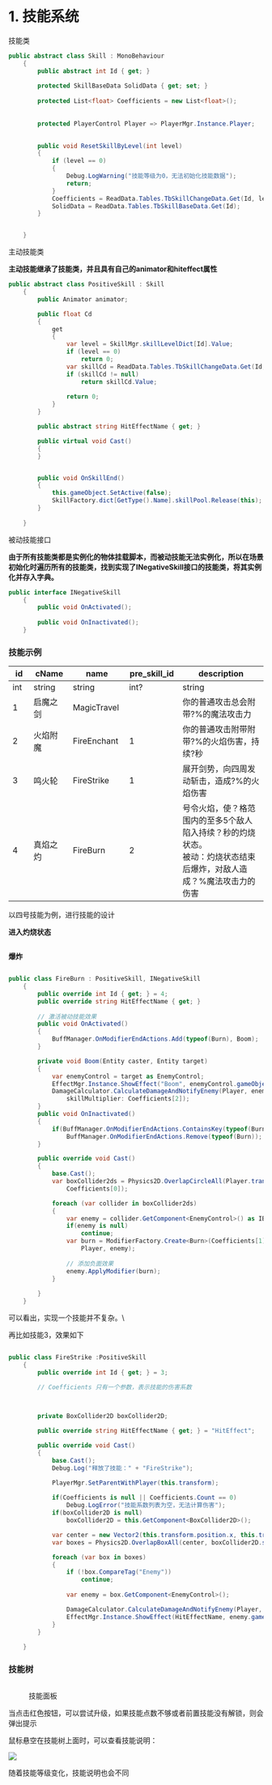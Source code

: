 # 1. 技能系统

技能类

```csharp
public abstract class Skill : MonoBehaviour 
    {
        public abstract int Id { get; }
        
        protected SkillBaseData SolidData { get; set; }
        
        protected List<float> Coefficients = new List<float>();
        
        
        protected PlayerControl Player => PlayerMgr.Instance.Player;
        

        public void ResetSkillByLevel(int level)
        {
            if (level == 0)
            {
                Debug.LogWarning("技能等级为0，无法初始化技能数据");
                return;
            }
            Coefficients = ReadData.Tables.TbSkillChangeData.Get(Id, level).SkillCoefficient;
            SolidData = ReadData.Tables.TbSkillBaseData.Get(Id);
        }


    }
```

主动技能类

**主动技能继承了技能类，并且具有自己的animator和hiteffect属性**

```csharp
public abstract class PositiveSkill : Skill
    {
        public Animator animator;

        public float Cd
        {
            get
            {
                var level = SkillMgr.skillLevelDict[Id].Value;
                if (level == 0)
                    return 0;
                var skillCd = ReadData.Tables.TbSkillChangeData.Get(Id, SkillMgr.skillLevelDict[Id]).SkillCd;
                if (skillCd != null)
                    return skillCd.Value;
                
                return 0;
            }
        }

        public abstract string HitEffectName { get; }

        public virtual void Cast()
        {
        }


        public void OnSkillEnd()
        {
            this.gameObject.SetActive(false);
            SkillFactory.dict[GetType().Name].skillPool.Release(this);
        }
        
    }
```

被动技能接口

**由于所有技能类都是实例化的物体挂载脚本，而被动技能无法实例化，所以在场景初始化时遍历所有的技能类，找到实现了INegativeSkill接口的技能类，将其实例化并存入字典。**

```csharp
public interface INegativeSkill
    {
        public void OnActivated();
        
        public void OnInactivated();
    }
```



### 技能示例

<table><thead><tr><th width="54">id</th><th width="88">cName</th><th width="112">name</th><th width="99">pre_skill_id</th><th width="406">description</th></tr></thead><tbody><tr><td>int</td><td>string</td><td>string</td><td>int?</td><td>string</td></tr><tr><td>1</td><td>启魔之剑</td><td>MagicTravel</td><td>　</td><td>你的普通攻击总会附带?%的魔法攻击力</td></tr><tr><td>2</td><td>火焰附魔</td><td>FireEnchant</td><td>1</td><td>你的普通攻击附带附带?%的火焰伤害，持续?秒</td></tr><tr><td>3</td><td>鸣火轮</td><td>FireStrike</td><td>1</td><td>展开剑势，向四周发动斩击，造成?%的火焰伤害</td></tr><tr><td>4</td><td>真焰之灼</td><td>FireBurn</td><td>2</td><td>号令火焰，使？格范围内的至多5个敌人陷入持续？秒的灼烧状态。<br>被动：灼烧状态结束后爆炸，对敌人造成？%魔法攻击力的伤害</td></tr></tbody></table>

以四号技能为例，进行技能的设计

**进入灼烧状态**

<figure><img src="../.gitbook/assets/image (2) (1) (1) (1).png" alt=""><figcaption></figcaption></figure>

**爆炸**

<figure><img src="../.gitbook/assets/image (1) (1) (1) (1) (1).png" alt=""><figcaption></figcaption></figure>

```csharp
public class FireBurn : PositiveSkill, INegativeSkill
    {
        public override int Id { get; } = 4;
        public override string HitEffectName { get; }
        
        // 激活被动技能效果
        public void OnActivated()
        {
            BuffManager.OnModifierEndActions.Add(typeof(Burn), Boom);
        }

        private void Boom(Entity caster, Entity target)
        {
            var enemyControl = target as EnemyControl;
            EffectMgr.Instance.ShowEffect("Boom", enemyControl.gameObject);
            DamageCalculator.CalculateDamageAndNotifyEnemy(Player, enemyControl, DamageType.Fire,
                skillMultiplier: Coefficients[2]);
        }
        public void OnInactivated()
        {
            if(BuffManager.OnModifierEndActions.ContainsKey(typeof(Burn)))
                BuffManager.OnModifierEndActions.Remove(typeof(Burn));
        }

        public override void Cast()
        {
            base.Cast();
            var boxCollider2ds = Physics2D.OverlapCircleAll(Player.transform.position,
                Coefficients[0]);

            foreach (var collider in boxCollider2ds)
            {
                var enemy = collider.GetComponent<EnemyControl>() as IBuffable;
                if(enemy is null)
                    continue;
                var burn = ModifierFactory.Create<Burn>(Coefficients[1], ModifierInfo.burnFrequency,
                    Player, enemy);
                
                // 添加负面效果
                enemy.ApplyModifier(burn);
            }
            
        }
    }
```

可以看出，实现一个技能并不复杂。\


再比如技能3，效果如下

<figure><img src="../.gitbook/assets/image (3) (1) (1).png" alt=""><figcaption></figcaption></figure>

```csharp
public class FireStrike :PositiveSkill
    {
        public override int Id { get; } = 3;

        // Coefficients 只有一个参数，表示技能的伤害系数
        


        private BoxCollider2D boxCollider2D;

        public override string HitEffectName { get; } = "HitEffect";

        public override void Cast()
        {
            base.Cast();
            Debug.Log("释放了技能：" + "FireStrike");

            PlayerMgr.SetParentWithPlayer(this.transform);
            
            if(Coefficients is null || Coefficients.Count == 0)
                Debug.LogError("技能系数列表为空，无法计算伤害");
            if(boxCollider2D is null)
                boxCollider2D = this.GetComponent<BoxCollider2D>();

            var center = new Vector2(this.transform.position.x, this.transform.position.y);
            var boxes = Physics2D.OverlapBoxAll(center, boxCollider2D.size, 0);

            foreach (var box in boxes)
            {
                if (!box.CompareTag("Enemy"))
                    continue;
                
                var enemy = box.GetComponent<EnemyControl>();

                DamageCalculator.CalculateDamageAndNotifyEnemy(Player, enemy, DamageType.Fire, skillMultiplier: Coefficients[0]);
                EffectMgr.Instance.ShowEffect(HitEffectName, enemy.gameObject);
            }
        }
        
    }
```



### 技能树

<figure><img src="../.gitbook/assets/image (4) (1).png" alt=""><figcaption><p>技能面板</p></figcaption></figure>

当点击红色按钮，可以尝试升级，如果技能点数不够或者前置技能没有解锁，则会弹出提示

鼠标悬空在技能树上面时，可以查看技能说明：

![](<../.gitbook/assets/image (5) (1).png>)

随着技能等级变化，技能说明也会不同

